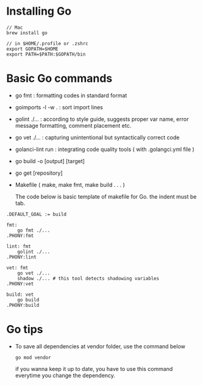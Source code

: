 # Installing Go
```
// Mac
brew install go
```
```
// in $HOME/.profile or .zshrc
export GOPATH=$HOME
export PATH=$PATH:$GOPATH/bin
```

# Basic Go commands
- go fmt : formatting codes in standard format
- goimports -l -w . : sort import lines
- golint ./... : according to style guide, suggests proper var name, error message formatting, comment placement etc.
- go vet ./... : capturing unintentional but syntactically correct code
- golanci-lint run : integrating code quality tools ( with .golangci.yml file )
- go build -o [output] [target]
- go get [repository]

- Makefile ( make, make fmt, make build . . . )

  The code below is basic template of makefile for Go. the indent must be tab.

```make
.DEFAULT_GOAL := build

fmt:
	go fmt ./...
.PHONY:fmt

lint: fmt
	golint ./...
.PHONY:lint

vet: fmt
	go vet ./...
	shadow ./... # this tool detects shadowing variables
.PHONY:vet

build: vet
	go build
.PHONY:build
```

# Go tips

- To save all dependencies at vendor folder, use the command below

  ```
  go mod vendor
  ```

  if you wanna keep it up to date, you have to use this command everytime you change the dependency.

